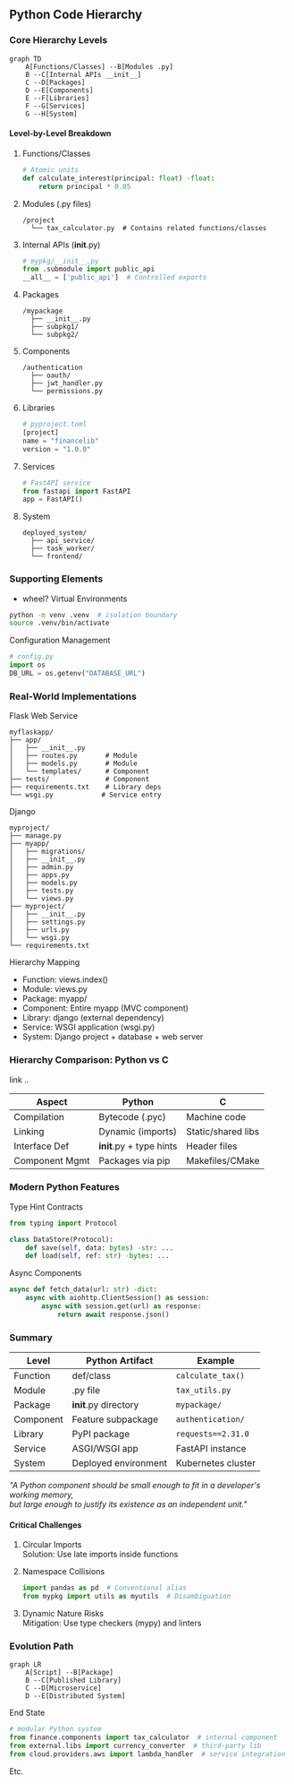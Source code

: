 
## Python Code Hierarchy

### Core Hierarchy Levels

```mermaid
graph TD
    A[Functions/Classes] --B[Modules .py]
    B --C[Internal APIs __init__]
    C --D[Packages]
    D --E[Components]
    E --F[Libraries]
    F --G[Services]
    G --H[System]
```

#### Level-by-Level Breakdown

1. Functions/Classes  
   ```python
   # Atomic units
   def calculate_interest(principal: float) -float:
       return principal * 0.05
   ```

2. Modules (.py files)  
   ```
   /project
     └── tax_calculator.py  # Contains related functions/classes
   ```

3. Internal APIs (__init__.py)  
   ```python
   # mypkg/__init__.py
   from .submodule import public_api
   __all__ = ['public_api']  # Controlled exports
   ```

4. Packages  
   ```
   /mypackage
     ├── __init__.py
     ├── subpkg1/
     └── subpkg2/
   ```

5. Components  
   ```
   /authentication
     ├── oauth/
     ├── jwt_handler.py
     └── permissions.py
   ```

6. Libraries  
   ```python
   # pyproject.toml
   [project]
   name = "financelib"
   version = "1.0.0"
   ```

7. Services  
   ```python
   # FastAPI service
   from fastapi import FastAPI
   app = FastAPI()
   ```

8. System  
   ```
   deployed_system/
     ├── api_service/
     ├── task_worker/
     └── frontend/
   ```



### Supporting Elements

+ wheel?
Virtual Environments  
```bash
python -m venv .venv  # isolation boundary
source .venv/bin/activate
```

Configuration Management  
```python
# config.py
import os
DB_URL = os.getenv("DATABASE_URL")
```


### Real-World Implementations

Flask Web Service  
```
myflaskapp/
├── app/
│   ├── __init__.py
│   ├── routes.py       # Module
│   ├── models.py       # Module
│   └── templates/      # Component
├── tests/              # Component
├── requirements.txt    # Library deps
└── wsgi.py            # Service entry
```

Django
```
myproject/
├── manage.py
├── myapp/
│   ├── migrations/
│   ├── __init__.py
│   ├── admin.py
│   ├── apps.py
│   ├── models.py
│   ├── tests.py
│   └── views.py
├── myproject/
│   ├── __init__.py
│   ├── settings.py
│   ├── urls.py
│   └── wsgi.py
└── requirements.txt
```

Hierarchy Mapping
- Function: views.index()
- Module: views.py
- Package: myapp/
- Component: Entire myapp (MVC component)
- Library: django (external dependency)
- Service: WSGI application (wsgi.py)
- System: Django project + database + web server



### Hierarchy Comparison: Python vs C

link ..

| Aspect          | Python                    | C                    |
|-----------------|---------------------------|----------------------|
| Compilation     | Bytecode (.pyc)           | Machine code         |
| Linking         | Dynamic (imports)         | Static/shared libs   |
| Interface Def   | __init__.py + type hints  | Header files         |
| Component Mgmt  | Packages via pip          | Makefiles/CMake      |



### Modern Python Features

Type Hint Contracts  
```python
from typing import Protocol

class DataStore(Protocol):
    def save(self, data: bytes) -str: ...
    def load(self, ref: str) -bytes: ...
```

Async Components  
```python
async def fetch_data(url: str) -dict:
    async with aiohttp.ClientSession() as session:
        async with session.get(url) as response:
            return await response.json()
```


### Summary

| Level          | Python Artifact         | Example                  |
|----------------|-------------------------|--------------------------|
| Function       | def/class               | `calculate_tax()`        |
| Module         | .py file                | `tax_utils.py`           |
| Package        | __init__.py directory   | `mypackage/`             |
| Component      | Feature subpackage      | `authentication/`        |
| Library        | PyPI package            | `requests==2.31.0`       |
| Service        | ASGI/WSGI app           | FastAPI instance         |
| System         | Deployed environment    | Kubernetes cluster       |


*"A Python component should be small enough to fit in a developer's working memory,  
but large enough to justify its existence as an independent unit."*


#### Critical Challenges

1. Circular Imports  
   Solution: Use late imports inside functions

2. Namespace Collisions  
   ```python
   import pandas as pd  # Conventional alias
   from mypkg import utils as myutils  # Disambiguation
   ```

3. Dynamic Nature Risks  
   Mitigation: Use type checkers (mypy) and linters


### Evolution Path

```mermaid
graph LR
    A[Script] --B[Package]
    B --C[Published Library]
    C --D[Microservice]
    D --E[Distributed System]
```

End State  
```python
# modular Python system
from finance.components import tax_calculator  # internal component
from external.libs import currency_converter  # third-party lib
from cloud.providers.aws import lambda_handler  # service integration
```

Etc.


